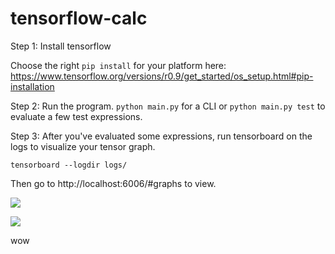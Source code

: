 # tensorflow-calc

Step 1: Install tensorflow

Choose the right `pip install` for your platform here: https://www.tensorflow.org/versions/r0.9/get_started/os_setup.html#pip-installation

Step 2: Run the program.  `python main.py` for a CLI or `python main.py test` to evaluate a few test expressions.

Step 3: After you've evaluated some expressions, run tensorboard on the logs to visualize your tensor graph.

`tensorboard --logdir logs/`

Then go to http://localhost:6006/#graphs to view.

![](http://i.imgur.com/6aPY95J.png)

![](http://i.imgur.com/nZNpm5O.png)

wow
